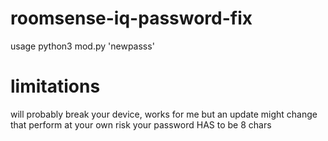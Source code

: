 # roomsense-iq-password-fix
usage
python3 mod.py 'newpasss'

# limitations
will probably break your device, works for me but an update might change that perform at your own risk
your password HAS to be 8 chars
